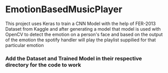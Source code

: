 # EmotionBasedMusicPlayer
This project uses Keras to train a CNN Model with the help of FER-2013 Dataset from Kaggle and after generating a model that model is used with OpenCV to detect the emotion on a person's face and based on the output of the emotion the spotify handler will play the playlist suppilied for that particular emotion

### Add the Dataset and Trained Model in their respective directory for the code to work